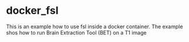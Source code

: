 # docker_fsl

This is an example how to use fsl inside a docker container. The example shos how to run Brain Extraction Tool (BET) on a T1 image
